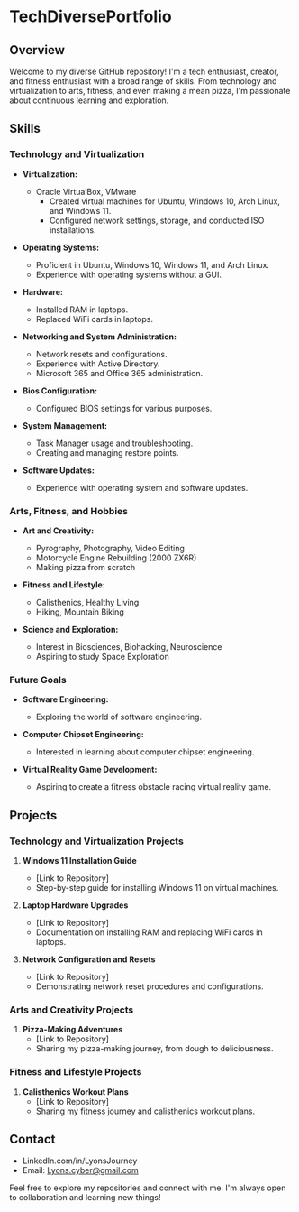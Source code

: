 # TechDiversePortfolio

## Overview

Welcome to my diverse GitHub repository! I'm a tech enthusiast, creator, and fitness enthusiast with a broad range of skills. From technology and virtualization to arts, fitness, and even making a mean pizza, I'm passionate about continuous learning and exploration.

## Skills

### Technology and Virtualization

- **Virtualization:**
  - Oracle VirtualBox, VMware
    - Created virtual machines for Ubuntu, Windows 10, Arch Linux, and Windows 11.
    - Configured network settings, storage, and conducted ISO installations.

- **Operating Systems:**
  - Proficient in Ubuntu, Windows 10, Windows 11, and Arch Linux.
  - Experience with operating systems without a GUI.

- **Hardware:**
  - Installed RAM in laptops.
  - Replaced WiFi cards in laptops.

- **Networking and System Administration:**
  - Network resets and configurations.
  - Experience with Active Directory.
  - Microsoft 365 and Office 365 administration.

- **Bios Configuration:**
  - Configured BIOS settings for various purposes.

- **System Management:**
  - Task Manager usage and troubleshooting.
  - Creating and managing restore points.

- **Software Updates:**
  - Experience with operating system and software updates.

### Arts, Fitness, and Hobbies

- **Art and Creativity:**
  - Pyrography, Photography, Video Editing
  - Motorcycle Engine Rebuilding (2000 ZX6R)
  - Making pizza from scratch

- **Fitness and Lifestyle:**
  - Calisthenics, Healthy Living
  - Hiking, Mountain Biking

- **Science and Exploration:**
  - Interest in Biosciences, Biohacking, Neuroscience
  - Aspiring to study Space Exploration

### Future Goals

- **Software Engineering:**
  - Exploring the world of software engineering.

- **Computer Chipset Engineering:**
  - Interested in learning about computer chipset engineering.

- **Virtual Reality Game Development:**
  - Aspiring to create a fitness obstacle racing virtual reality game.

## Projects

### Technology and Virtualization Projects

1. **Windows 11 Installation Guide**
   - [Link to Repository]
   - Step-by-step guide for installing Windows 11 on virtual machines.

2. **Laptop Hardware Upgrades**
   - [Link to Repository]
   - Documentation on installing RAM and replacing WiFi cards in laptops.

3. **Network Configuration and Resets**
   - [Link to Repository]
   - Demonstrating network reset procedures and configurations.

### Arts and Creativity Projects

1. **Pizza-Making Adventures**
   - [Link to Repository]
   - Sharing my pizza-making journey, from dough to deliciousness.

### Fitness and Lifestyle Projects

1. **Calisthenics Workout Plans**
   - [Link to Repository]
   - Sharing my fitness journey and calisthenics workout plans.

## Contact

- LinkedIn.com/in/LyonsJourney
- Email: Lyons.cyber@gmail.com

Feel free to explore my repositories and connect with me. I'm always open to collaboration and learning new things!
